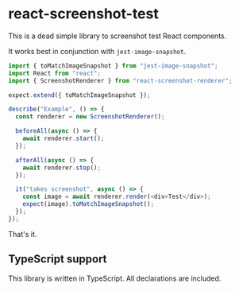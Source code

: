 # react-screenshot-test

This is a dead simple library to screenshot test React components.

It works best in conjunction with `jest-image-snapshot`.

```typescript
import { toMatchImageSnapshot } from "jest-image-snapshot";
import React from "react";
import { ScreenshotRenderer } from "react-screenshot-renderer";

expect.extend({ toMatchImageSnapshot });

describe("Example", () => {
  const renderer = new ScreenshotRenderer();

  beforeAll(async () => {
    await renderer.start();
  });

  afterAll(async () => {
    await renderer.stop();
  });

  it("takes screenshot", async () => {
    const image = await renderer.render(<div>Test</div>);
    expect(image).toMatchImageSnapshot();
  });
});
```

That's it.

## TypeScript support

This library is written in TypeScript. All declarations are included.
